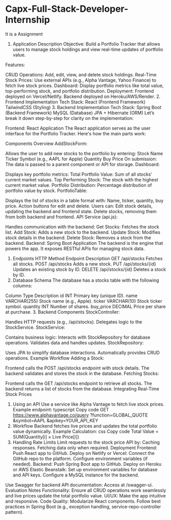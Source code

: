 # Capx-Full-Stack-Developer-Internship
It is a Assignment
1. Application Description
Objective:
Build a Portfolio Tracker that allows users to manage stock holdings and view real-time updates of portfolio value.

Features:

CRUD Operations:
Add, edit, view, and delete stock holdings.
Real-Time Stock Prices:
Use external APIs (e.g., Alpha Vantage, Yahoo Finance) to fetch live stock prices.
Dashboard:
Display portfolio metrics like total value, top-performing stock, and portfolio distribution.
Deployment:
Frontend deployed on Vercel/Netlify.
Backend deployed on Heroku/AWS/Render.
2. Frontend Implementation
Tech Stack:
React (Frontend Framework)
TailwindCSS (Styling)
3. Backend Implementation
Tech Stack:
Spring Boot (Backend Framework)
MySQL (Database)
JPA + Hibernate (ORM)
Let’s break it down step-by-step for clarity on the implementation:

Frontend: React Application
The React application serves as the user interface for the Portfolio Tracker. Here's how the main parts work:

Components Overview
AddStockForm:

Allows the user to add new stocks to the portfolio by entering:
Stock Name
Ticker Symbol (e.g., AAPL for Apple)
Quantity
Buy Price
On submission:
The data is passed to a parent component or API for storage.
Dashboard:

Displays key portfolio metrics:
Total Portfolio Value: Sum of all stocks' current market values.
Top Performing Stock: The stock with the highest current market value.
Portfolio Distribution: Percentage distribution of portfolio value by stock.
PortfolioTable:

Displays the list of stocks in a table format with:
Name, ticker, quantity, buy price.
Action buttons for edit and delete.
Users can:
Edit stock details, updating the backend and frontend state.
Delete stocks, removing them from both backend and frontend.
API Service (api.js):

Handles communication with the backend:
Get Stocks: Fetches the stock list.
Add Stock: Adds a new stock to the backend.
Update Stock: Modifies stock details in the backend.
Delete Stock: Removes a stock from the backend.
Backend: Spring Boot Application
The backend is the engine that powers the app. It exposes RESTful APIs for managing stock data.

1. Endpoints
HTTP Method	Endpoint	Description
GET	/api/stocks	Fetches all stocks.
POST	/api/stocks	Adds a new stock.
PUT	/api/stocks/{id}	Updates an existing stock by ID.
DELETE	/api/stocks/{id}	Deletes a stock by ID.
2. Database Schema
The database has a stocks table with the following columns:

Column	Type	Description
id	INT	Primary key (unique ID).
name	VARCHAR(255)	Stock name (e.g., Apple).
ticker	VARCHAR(10)	Stock ticker symbol.
quantity	INT	Number of shares.
buy_price	DECIMAL	Price per share at purchase.
3. Backend Components
StockController:

Handles HTTP requests (e.g., /api/stocks).
Delegates logic to the StockService.
StockService:

Contains business logic:
Interacts with StockRepository for database operations.
Validates data and handles updates.
StockRepository:

Uses JPA to simplify database interactions.
Automatically provides CRUD operations.
Example Workflow
Adding a Stock:

Frontend calls the POST /api/stocks endpoint with stock details.
The backend validates and stores the stock in the database.
Fetching Stocks:

Frontend calls the GET /api/stocks endpoint to retrieve all stocks.
The backend returns a list of stocks from the database.
Integrating Real-Time Stock Prices
1. Using an API
Use a service like Alpha Vantage to fetch live stock prices.
Example endpoint:
typescript
Copy code
GET https://www.alphavantage.co/query
?function=GLOBAL_QUOTE
&symbol=AAPL
&apikey=YOUR_API_KEY
2. Workflow
Backend fetches live prices and updates the total portfolio value dynamically.
Example Calculation:
css
Copy code
Total Value = SUM(Quantity[i] × Live Price[i])
3. Handling Rate Limits
Limit requests to the stock price API by:
Caching responses.
Fetching data only when required.
Deployment
Frontend:
Push React app to GitHub.
Deploy on Netlify or Vercel:
Connect the GitHub repo to the platform.
Configure environment variables (if needed).
Backend:
Push Spring Boot app to GitHub.
Deploy on Heroku or AWS Elastic Beanstalk:
Set up environment variables for database and API keys.
Configure a MySQL instance for the backend.

Use Swagger for backend API documentation:
Access at <Backend Deployed URL>/swagger-ui.
Evaluation Notes
Functionality: Ensure all CRUD operations work seamlessly and live prices update the total portfolio value.
UI/UX: Make the app intuitive and responsive.
Code Quality:
Modularize React components.
Follow best practices in Spring Boot (e.g., exception handling, service-repo-controller pattern).
